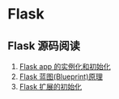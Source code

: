 # Flask

## Flask 源码阅读

1. [Flask app 的实例化和初始化](./Flask%20app实例化和初始化.md)
2. [Flask 蓝图(Blueprint)原理](./Flask的蓝图Blueprint原理.md)
3. [Flask 扩展的初始化](./Flask扩展的初始化.md)
